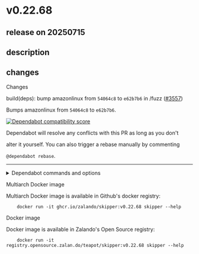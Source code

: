 # v0.22.68

## release on 20250715

## description

## changes

Changes

build(deps): bump amazonlinux from <code>54064c8</code> to <code>e62b7b6</code> in /fuzz (<a class="issue-link js-issue-link" data-error-text="Failed to load title" data-id="3227032544" data-permission-text="Title is private" data-url="https://github.com/zalando/skipper/issues/3557" data-hovercard-type="pull_request" data-hovercard-url="/zalando/skipper/pull/3557/hovercard" href="https://github.com/zalando/skipper/pull/3557">#3557</a>)

Bumps amazonlinux from <code>54064c8</code> to <code>e62b7b6</code>.

<a href="https://docs.github.com/en/github/managing-security-vulnerabilities/about-dependabot-security-updates#about-compatibility-scores"><img src="https://camo.githubusercontent.com/5bc9b882386593f850f5e7970a63246d9be93d7f80cb1862746765e43e2a4b7f/68747470733a2f2f646570656e6461626f742d6261646765732e6769746875626170702e636f6d2f6261646765732f636f6d7061746962696c6974795f73636f72653f646570656e64656e63792d6e616d653d616d617a6f6e6c696e7578267061636b6167652d6d616e616765723d646f636b65722670726576696f75732d76657273696f6e3d32303233266e65772d76657273696f6e3d32303233" alt="Dependabot compatibility score" data-canonical-src="https://dependabot-badges.githubapp.com/badges/compatibility_score?dependency-name=amazonlinux&amp;package-manager=docker&amp;previous-version=2023&amp;new-version=2023" style="max-width: 100%;"></a>

Dependabot will resolve any conflicts with this PR as long as you don't

alter it yourself. You can also trigger a rebase manually by commenting

<code>@dependabot rebase</code>.

*** ** * ** ***

<details> <summary>Dependabot commands and options</summary>   

You can trigger Dependabot actions by commenting on this PR:

* <code>@dependabot rebase</code> will rebase this PR
* <code>@dependabot recreate</code> will recreate this PR, overwriting any edits  
  that have been made to it
* <code>@dependabot merge</code> will merge this PR after your CI passes on it
* <code>@dependabot squash and merge</code> will squash and merge this PR after  
  your CI passes on it
* <code>@dependabot cancel merge</code> will cancel a previously requested merge  
  and block automerging
* <code>@dependabot reopen</code> will reopen this PR if it is closed
* <code>@dependabot close</code> will close this PR and stop Dependabot recreating  
  it. You can achieve the same result by closing it manually
* <code>@dependabot show &lt;dependency name&gt; ignore conditions</code> will show all  
  of the ignore conditions of the specified dependency
* <code>@dependabot ignore this major version</code> will close this PR and stop  
  Dependabot creating any more for this major version (unless you reopen  
  the PR or upgrade to it yourself)
* <code>@dependabot ignore this minor version</code> will close this PR and stop  
  Dependabot creating any more for this minor version (unless you reopen  
  the PR or upgrade to it yourself)
* <code>@dependabot ignore this dependency</code> will close this PR and stop  
  Dependabot creating any more for this dependency (unless you reopen the  
  PR or upgrade to it yourself)

</details>

Multiarch Docker image

Multiarch Docker image is available in Github's docker registry:

        docker run -it ghcr.io/zalando/skipper:v0.22.68 skipper --help

Docker image

Docker image is available in Zalando's Open Source registry:

        docker run -it registry.opensource.zalan.do/teapot/skipper:v0.22.68 skipper --help

